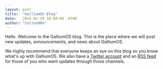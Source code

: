 ```yaml
---
layout: post
title:  "GalliumOS Blog"
date:   2016-02-29 18:00:00 -0700
author: "ColtonDRG"
---
```

Hello. Welcome to the GalliumOS blog. This is the place where we will post new updates, announcements, and news about GalliumOS.

We highly recommend that everyone keeps an eye on this blog so you know what's up with GalliumOS. We also have a [Twitter account](https://twitter.com/galliumos) and an [RSS feed](https://blog.galliumos.org/feed.xml) for those of you who want updates through those channels.
